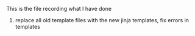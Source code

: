 This is the file recording what I have done
1. replace all old template files with the new jinja templates, fix errors in templates 


